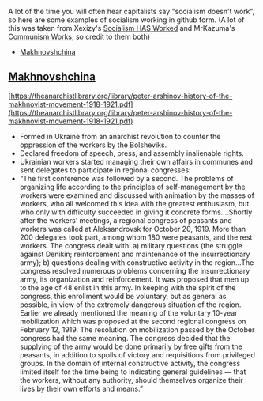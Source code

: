 A lot of the time you will often hear capitalists say "socialism doesn't work", so here are some examples of socialism working in github form. (A lot of this was taken from Xexizy's [Socialism HAS Worked](https://www.youtube.com/watch?v=zIddCEBCKHQ) and MrKazuma's [Communism Works](https://docs.google.com/document/d/1wSMbJHwN_Pw54SFKkbeHdSM6VKoi7fGg0XR4RUy2Fio/edit), so credit to them both)

<!-- toc -->
  - [Makhnovshchina](#Makhnovshchina)

<!-- tocstop -->

## [Makhnovshchina](https://en.wikipedia.org/wiki/Makhnovshchina)

[https://theanarchistlibrary.org/library/peter-arshinov-history-of-the-makhnovist-movement-1918-1921.pdf](https://theanarchistlibrary.org/library/peter-arshinov-history-of-the-makhnovist-movement-1918-1921.pdf)

- Formed in Ukraine from an anarchist revolution to counter the oppression of the workers by the Bolsheviks.
- Declared freedom of speech, press, and assembly inalienable rights.
- Ukrainian workers started managing their own affairs in communes and sent delegates to participate in regional congresses:
-   “The first conference was followed by a second. The problems of organizing life according to the principles of self-management by the workers were examined and discussed with animation by the masses of workers, who all welcomed this idea with the greatest enthusiasm, but who only with difficulty succeeded in giving it concrete forms….Shortly after the workers’ meetings, a regional congress of peasants and workers was called at Aleksandrovsk for October 20, 1919. More than 200 delegates took part, among whom 180 were peasants, and the rest workers. The congress dealt with: a) military questions (the struggle against Denikin; reinforcement and maintenance of the insurrectionary army); b) questions dealing with constructive activity in the region…The congress resolved numerous problems concerning the insurrectionary army, its organization and reinforcement. It was proposed that men up to the age of 48 enlist in this army. In keeping with the spirit of the congress, this enrollment would be voluntary, but as general as possible, in view of the extremely dangerous situation of the region. Earlier we already mentioned the meaning of the voluntary 10-year mobilization which was proposed at the second regional congress on February 12, 1919. The resolution on mobilization passed by the October congress had the same meaning. The congress decided that the supplying of the army would be done primarily by free gifts from the peasants, in addition to spoils of victory and requisitions from privileged groups. In the domain of internal constructive activity, the congress limited itself for the time being to indicating general guidelines — that the workers, without any authority, should themselves organize their lives by their own efforts and means.”
